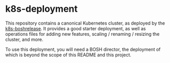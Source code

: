 k8s-deployment
==============

This repository contains a canonical Kubernetes cluster, as
deployed by the [k8s-boshrelease][1].  It provides a good starter
deployment, as well as operations files for adding new features,
scaling / renaming / resizing the cluster, and more.

To use this deployment, you will need a BOSH director, the
deployment of which is beyond the scope of this README and this
project.

[1]: https://github.com/jhunt/k8s-boshrelease
